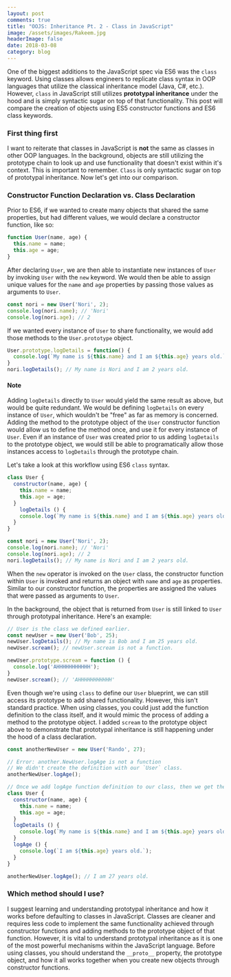 ```yaml
---
layout: post
comments: true
title: "OOJS: Inheritance Pt. 2 - Class in JavaScript"
image: /assets/images/Rakeem.jpg
headerImage: false
date: 2018-03-08
category: blog
---
```


One of the biggest additions to the JavaScript spec via ES6 was the `class` keyword. Using classes allows engineers to replicate class syntax in OOP languages that utilize the classical inheritance model (Java, C#, etc.). However, `class` in JavaScript still utilizes __prototypal inheritance__ under the hood and is simply syntactic sugar on top of that functionality. This post will compare the creation of objects using ES5 constructor functions and ES6 class keywords.


### First thing first
I want to reiterate that classes in JavaScript is **not** the same as classes in other OOP languages. In the background, objects are still utilizing the prototype chain to look up and use functionality that doesn't exist within it's context. This is important to remember. `Class` is only syntactic sugar on top of prototypal inheritance. Now let's get into our comparison.

### Constructor Function Declaration vs. Class Declaration
Prior to ES6, if we wanted to create many objects that shared the same properties, but had different values, we would declare a constructor function, like so:

```javascript
function User(name, age) {
  this.name = name;
  this.age = age;
}
```
After declaring `User`, we are then able to instantiate new instances of `User` by invoking `User` with the `new` keyword. We would then be able to assign unique values for the `name` and `age` properties by passing those values as arguments to `User`.

```javascript
const nori = new User('Nori', 2);
console.log(nori.name); // 'Nori'
console.log(nori.age); // 2
```

If we wanted every instance of `User` to share functionality, we would add those methods to the `User.prototype` object.

```javascript
User.prototype.logDetails = function() {
  console.log(`My name is ${this.name} and I am ${this.age} years old.`);
}
nori.logDetails(); // My name is Nori and I am 2 years old.
```

#### Note
Adding `logDetails` directly to `User` would yield the same result as above, but would be quite redundant. We would be defining `logDetails` on every instance of `User`, which wouldn't be "free" as far as memory is concerned. Adding the method to the prototype object of the `User` constructor function would allow us to define the method once, and use it for every instance of `User`. Even if an instance of `User` was created prior to us adding `logDetails` to the prototype object, we would still be able to programatically allow those instances access to `logDetails` through the prototype chain.

Let's take a look at this workflow using ES6 `class` syntax.

```javascript
class User {
  constructor(name, age) {
    this.name = name;
    this.age = age;
  }
    logDetails () {
    console.log(`My name is ${this.name} and I am ${this.age} years old.`);
  }
}

const nori = new User('Nori', 2);
console.log(nori.name); // 'Nori'
console.log(nori.age); // 2
nori.logDetails(); // My name is Nori and I am 2 years old.
```

When the `new` operator is invoked on the `User` class, the constructor function within `User` is invoked and returns an object with `name` and `age` as properties. Similar to our constructor function, the properties are assigned the values that were passed as arguments to `User`.

In the background, the object that is returned from `User` is still linked to `User` through prototypal inheritance. Here's an example:

```javascript
// User is the class we defined earlier.
const newUser = new User('Bob', 25);
newUser.logDetails(); // My name is Bob and I am 25 years old.
newUser.scream(); // newUser.scream is not a function.

newUser.prototype.scream = function () {
  console.log('AHHHHHHHHHHH');
}
newUser.scream(); // 'AHHHHHHHHHHH'
```

Even though we're using `class` to define our `User` blueprint, we can still access its prototype to add shared functionality. However, this isn't standard practice. When using classes, you could just add the function definition to the class itself, and it would mimic the process of adding a method to the prototype object. I added `scream` to the prototype object above to demonstrate that prototypal inheritance is still happening under the hood of a class declaration.

```javascript
const anotherNewUser = new User('Rando', 27);

// Error: another.NewUser.logAge is not a function
// We didn't create the definition with our `User` class.
anotherNewUser.logAge();

// Once we add logAge function definition to our class, then we get the desired results.
class User {
  constructor(name, age) {
    this.name = name;
    this.age = age;
  }
  logDetails () {
    console.log(`My name is ${this.name} and I am ${this.age} years old.`);
  }
  logAge () {
    console.log(`I am ${this.age} years old.`);
  }
}

anotherNewUser.logAge(); // I am 27 years old.
```

### Which method should I use?

I suggest learning and understanding prototypal inheritance and how it works before defaulting to classes in JavaScript. Classes are cleaner and requires less code to implement the same functionality achieved through constructor functions and adding methods to the prototype object of that function. However, it is vital to understand prototypal inheritance as it is one of the most powerful mechanisms within the JavaScript language. Before using classes, you should understand the `__proto__` property, the prototype object, and how it all works together when you create new objects through constructor functions.